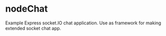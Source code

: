 # nodeChat
Example Express socket.IO chat application. Use as framework for making extended socket chat app.
